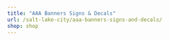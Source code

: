 ```yaml
---
title: "AAA Banners Signs & Decals"
url: /salt-lake-city/aaa-banners-signs-and-decals/
shop: shop
---
```

